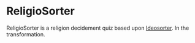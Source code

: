 # ReligioSorter
ReligioSorter is a religion decidement quiz based upon [Ideosorter](https://github.com/Ideosorter/Ideosorter.github.io). In the transformation.

